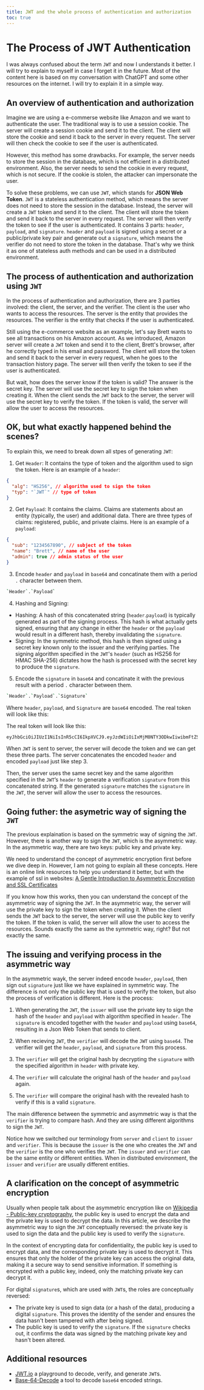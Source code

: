 ```yaml
---
title: JWT and the whole process of authentication and authorization
toc: true
---
```


# The Process of JWT Authentication

I was always confused about the term `JWT` and now I understands it better. I will try to explain to myself in case I forget it in the future. Most of the content here is based on my conversation with ChatGPT and some other resources on the internet. I will try to explain it in a simple way.

## An overview of authentication and authorization

Imagine we are using a e-commerse website like Amazon and we want to authenticate the user. The traditional way is to use a session cookie. The server will create a session cookie and send it to the client. The client will store the cookie and send it back to the server in every request. The server will then check the cookie to see if the user is authenticated.

However, this method has some drawbacks. For example, the server needs to store the session in the database, which is not efficient in a distributed environment. Also, the server needs to send the cookie in every request, which is not secure. If the cookie is stolen, the attacker can impersonate the user.

To solve these problems, we can use `JWT`, which stands for **JSON Web Token**. `JWT` is a stateless authentication method, which means the server does not need to store the session in the database. Instead, the server will create a `JWT` token and send it to the client. The client will store the token and send it back to the server in every request. The server will then verify the token to see if the user is authenticated. It contains 3 parts: `header`, `payload`, and `signature`. `header` and `payload` is signed using a secret or a public/private key pair and generate out a `signature`, which means the verifier do not need to store the token in the database. That's why we think it as one of stateless auth methods and can be used in a distributed environment.

## The process of authentication and authorization using `JWT`

In the process of authentication and authorization, there are 3 parties involved: the client, the server, and the verifier. The client is the user who wants to access the resources. The server is the entity that provides the resources. The verifier is the entity that checks if the user is authenticated.

Still using the e-commerce website as an example, let's say Brett wants to see all transactions on his Amazon account. As we introduced, Amazon server will create a `JWT` token and send it to the client, Brett's browser, after he correctly typed in his email and password. The client will store the token and send it back to the server in every request, when he goes to the transaction history page. The server will then verify the token to see if the user is authenticated.

But wait, how does the server know if the token is valid? The answer is the secret key. The server will use the secret key to sign the token when creating it. When the client sends the `JWT` back to the server, the server will use the secret key to verify the token. If the token is valid, the server will allow the user to access the resources.

## OK, but what exactly happened behind the scenes?

To explain this, we need to break down all stpes of generating `JWT`:

1. Get `Header`: It contains the type of token and the algorithm used to sign the token. Here is an example of a `header`:

```json
{
  "alg": "HS256", // algorithm used to sign the token
  "typ": "`JWT`" // type of token
}
```

2. Get `Payload`: It contains the claims. Claims are statements about an entity (typically, the user) and additional data. There are three types of claims: registered, public, and private claims. Here is an example of a `payload`:

```json
{
  "sub": "1234567890", // subject of the token
  "name": "Brett", // name of the user
  "admin": true // admin status of the user
}
```

3. Encode `header` and `payload` in `base64` and concatinate them with a period `.` character between them.

```bash
`Header`.`Payload`
```

4. Hashing and Signing:

- Hashing: A hash of this concatenated string (`header`.`payload`) is typically generated as part of the signing process. This hash is what actually gets signed, ensuring that any change in either the `header` or the `payload` would result in a different hash, thereby invalidating the `signature`.
- Signing: In the symmetric method, this hash is then signed using a secret key known only to the issuer and the verifying parties. The signing algorithm specified in the `JWT`'s `header` (such as HS256 for HMAC SHA-256) dictates how the hash is processed with the secret key to produce the `signature`.

5. Encode the `signature` in `base64` and concatinate it with the previous result with a period `.` character between them.

```bash
`Header`.`Payload`.`Signature`
```

Where `header`, `payload`, and `Signature` are `base64` encoded. The real token will look like this:

The real token will look like this:

```bash
eyJhbGciOiJIUzI1NiIsInR5cCI6IkpXVCJ9.eyJzdWIiOiIxMjM0NTY3ODkwIiwibmFtZSI6IkJyZXR0IiwiYWRtaW4iOnRydWV9.TU9vZG9vQ2FyZQ
```

When `JWT` is sent to server, the server will decode the token and we can get these three parts. The server concatenates the encoded `header` and encoded `payload` just like step 3.

Then, the server uses the same secret key and the same algorithm specified in the `JWT`’s `header` to generate a verification `signature` from this concatenated string. If the generated `signature` matches the `signature` in the `JWT`, the server will allow the user to access the resources.

## Going futher: the asymetric way of signing the `JWT`

The previous explaination is based on the symmetric way of signing the `JWT`. However, there is another way to sign the `JWT`, which is the asymmetric way. In the asymmetric way, there are two keys: public key and private key.

We need to understand the concept of asymmetric encryption first before we dive deep in. However, I am not going to explain all these concepts. Here is an online link resources to help you understand it better, but with the example of ssl in websites: [A Gentle Introduction to Asymmetric Encryption and SSL Certificates](https://dzone.com/articles/a-gentle-introduction-to-asymmetric-encryption-and)

If you know how this works, then you can understand the concept of the asymmetric way of signing the `JWT`. In the asymmetric way, the server will use the private key to sign the token when creating it. When the client sends the `JWT` back to the server, the server will use the public key to verify the token. If the token is valid, the server will allow the user to access the resources. Sounds exactly the same as the symmetric way, right? But not exactly the same.

## The issuing and verifying process in the asymmetric way

In the asymmetric wayk, the server indeed encode `header`, `payload`, then sign out `signature` just like we have explained in symmetric way. The difference is not only the public key that is used to verify the token, but also the process of verification is different. Here is the process:

1. When generating the `JWT`, the `issuer` will use the private key to sign the hash of the `header` and `payload` with algorithm specified in `header`. The `signature` is encoded together with the `header` and `payload` using `base64`, resulting in a Json Web Token that sends to client.

2. When recieving `JWT`, the `verifier` will decode the `JWT` using `base64`. The verifier will get the `header`, `payload`, and `signature` from this process.

3. The `verifier` will get the original hash by decrypting the `signature` with the specified algorithm in `header` with private key.

4. The `verifier` will calculate the original hash of the `header` and `payload` again.

5. The `verifier` will compare the original hash with the revealed hash to verify if this is a valid `signature`.

The main difference between the symmetric and asymmetric way is that the `verifier` is trying to compare hash. And they are using different algorithms to sign the `JWT`.

Notice how we switched our terminology from `server` and `client` to `issuer` and `verifier`. This is because the `issuer` is the one who creates the `JWT` and the `verifier` is the one who verifies the `JWT`. The `issuer` and `verifier` can be the same entity or different entities. When in distributed environment, the `issuer` and `verifier` are usually different entities.

## A clarification on the concept of asymmetric encryption

Usually when people talk about the asymmetric encryption like on [Wikipedia - Public-key cryptography](https://en.wikipedia.org/wiki/Public-key_cryptography), the public key is used to encrypt the data and the private key is used to decrypt the data. In this article, we describe the asymmetric way to sign the `JWT` conceptually reversed: the private key is used to sign the data and the public key is used to verify the `signature`.

In the context of encrypting data for confidentiality, the public key is used to encrypt data, and the corresponding private key is used to decrypt it. This ensures that only the holder of the private key can access the original data, making it a secure way to send sensitive information. If something is encrypted with a public key, indeed, only the matching private key can decrypt it.

For digital `signature`s, which are used with `JWT`s, the roles are conceptually reversed:

- The private key is used to sign data (or a hash of the data), producing a digital `signature`. This proves the identity of the sender and ensures the data hasn't been tampered with after being signed.
- The public key is used to verify the `signature`. If the `signature` checks out, it confirms the data was signed by the matching private key and hasn't been altered.

## Additional resources

- [JWT.io](https://jwt.io/) a playground to decode, verify, and generate `JWT`s.
- [Base-64-Decode](https://www.base64decode.org/) a tool to decode `base64` encoded strings.
